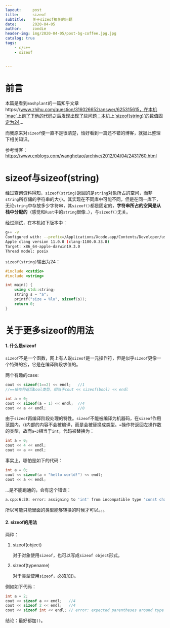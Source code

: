 ```yaml
---
layout:     post
title:      sizeof
subtitle:   关于sizeof相关的问题
date:       2020-04-05
author:     zondie
header-img: img/2020-04-05/post-bg-coffee.jpg.jpg
catalog: true
tags:
    - c/c++
    - sizeof
    

---
```


# 前言

本篇是看到`mashplant`的一篇知乎文章https://www.zhihu.com/question/316026652/answer/625315615，在本机`mac`上跑了下他的代码之后发现出现了些问题：本机上`sizeof(string)`的数值固定为24...

而我原来对`sizeof`便一直不是很清楚，恰好看到一篇还不错的博客，就据此整理下相关知识。

参考博客：https://www.cnblogs.com/wanghetao/archive/2012/04/04/2431760.html



# sizeof与sizeof(string)

经过查询资料得知，`sizeof(string)`返回的是`string`对象所占的空间，而非`string`所存储的字符串的大小。其实现在不同库中可能不同，但是在同一库下，无论`string`中存放多少字符串，其`sizeof()`都是固定的，**字符串所占的空间是从栈中分配的**（感觉和`Rust`中的`string`很像..），与`sizeof()`无关。

经过测试，在本机如下版本中：

```bash
g++ -v
Configured with: --prefix=/Applications/Xcode.app/Contents/Developer/usr --with-gxx-include-dir=/Applications/Xcode.app/Contents/Developer/Platforms/MacOSX.platform/Developer/SDKs/MacOSX.sdk/usr/include/c++/4.2.1
Apple clang version 11.0.0 (clang-1100.0.33.8)
Target: x86_64-apple-darwin19.3.0
Thread model: posix
```

`sizeof(string)`输出为24：

```c++
#include <cstdio>
#include <string>

int main() {
	using std::string;
	string s = "a";
	printf("size = %lu", sizeof(s));
	return 0;
}
```

# 关于更多sizeof的用法

#### 1. 什么是sizeof

`sizeof`不是一个函数，网上有人说`sizeof`是一元操作符，但是似乎`sizeof`更像一个特殊的宏，它是在编译阶段求值的。

两个有趣的case:

```c++
cout << sizeof(1==2) << endl;	//1  
//==操作符返回bool类型，相当于cout << sizeof(bool) << endl

int a = 0;
cout << sizeof(a = 1) << endl;	//4
cout << a << endl;				//0
```

由于`sizeof`再编译阶段处理的特性。`sizeof`不能被编译为机器码，在`sizeof`作用范围内，()内部的内容不会被编译，而是会被替换成类型。`=`操作符返回左操作数的类型，故而`a=3`相当于`int`，代码被替换为：

```c++
int a = 0;
cout << 4 << endl;
cout << a << endl;
```

事实上，哪怕是如下的代码：

```c++
int a = 0;
cout << sizeof(a = "hello world!") << endl;
cout << a << endl;
```

...是不能跑通的，会有这个错误：

```bash
a.cpp:6:20: error: assigning to 'int' from incompatible type 'const char [6]'
```

所以可能只能里面的类型能够转换的时候才可以。。。

#### 2. sizeof的用法

两种：

1. sizeof(object)

   对于对象使用`sizeof`，也可以写成`sizeof object`形式。

2. sizeof(typename)

   对于类型使用`sizeof`，必须加()。

例如如下代码：

```c++
int a = 2;
cout << sizeof a << endl;	//4
cout << sizeof 2 << endl;	//4
cout << sizeof int << endl;	// error: expected parentheses around type name in sizeof expression
```

结论：最好都加`()`。

